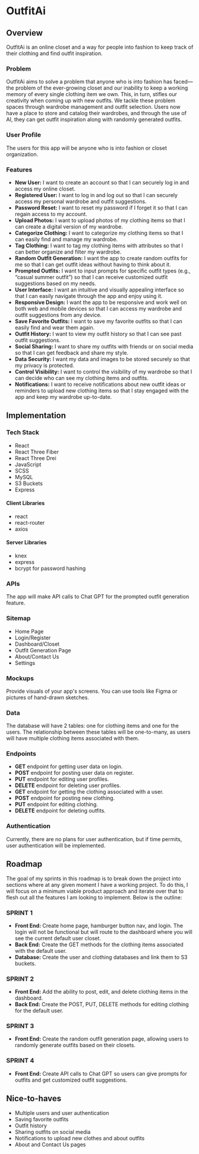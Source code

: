 # OutfitAi

## Overview

OutfitAi is an online closet and a way for people into fashion to keep track of their clothing and find outfit inspiration.

### Problem

OutfitAi aims to solve a problem that anyone who is into fashion has faced—the problem of the ever-growing closet and our inability to keep a working memory of every single clothing item we own. This, in turn, stifles our creativity when coming up with new outfits. We tackle these problem spaces through wardrobe management and outfit selection. Users now have a place to store and catalog their wardrobes, and through the use of AI, they can get outfit inspiration along with randomly generated outfits.

### User Profile

The users for this app will be anyone who is into fashion or closet organization.

### Features

- **New User:** I want to create an account so that I can securely log in and access my online closet.
- **Registered User:** I want to log in and log out so that I can securely access my personal wardrobe and outfit suggestions.
- **Password Reset:** I want to reset my password if I forget it so that I can regain access to my account.
- **Upload Photos:** I want to upload photos of my clothing items so that I can create a digital version of my wardrobe.
- **Categorize Clothing:** I want to categorize my clothing items so that I can easily find and manage my wardrobe.
- **Tag Clothing:** I want to tag my clothing items with attributes so that I can better organize and filter my wardrobe.
- **Random Outfit Generation:** I want the app to create random outfits for me so that I can get outfit ideas without having to think about it.
- **Prompted Outfits:** I want to input prompts for specific outfit types (e.g., “casual summer outfit”) so that I can receive customized outfit suggestions based on my needs.
- **User Interface:** I want an intuitive and visually appealing interface so that I can easily navigate through the app and enjoy using it.
- **Responsive Design:** I want the app to be responsive and work well on both web and mobile devices so that I can access my wardrobe and outfit suggestions from any device.
- **Save Favorite Outfits:** I want to save my favorite outfits so that I can easily find and wear them again.
- **Outfit History:** I want to view my outfit history so that I can see past outfit suggestions.
- **Social Sharing:** I want to share my outfits with friends or on social media so that I can get feedback and share my style.
- **Data Security:** I want my data and images to be stored securely so that my privacy is protected.
- **Control Visibility:** I want to control the visibility of my wardrobe so that I can decide who can see my clothing items and outfits.
- **Notifications:** I want to receive notifications about new outfit ideas or reminders to upload new clothing items so that I stay engaged with the app and keep my wardrobe up-to-date.

## Implementation

### Tech Stack

- React
- React Three Fiber
- React Three Drei
- JavaScript
- SCSS
- MySQL
- S3 Buckets
- Express

#### Client Libraries

- react
- react-router
- axios

#### Server Libraries

- knex
- express
- bcrypt for password hashing

### APIs

The app will make API calls to Chat GPT for the prompted outfit generation feature.

### Sitemap

- Home Page
- Login/Register
- Dashboard/Closet
- Outfit Generation Page
- About/Contact Us
- Settings

### Mockups

Provide visuals of your app's screens. You can use tools like Figma or pictures of hand-drawn sketches.

### Data

The database will have 2 tables: one for clothing items and one for the users. The relationship between these tables will be one-to-many, as users will have multiple clothing items associated with them.

### Endpoints

- **GET** endpoint for getting user data on login.
- **POST** endpoint for posting user data on register.
- **PUT** endpoint for editing user profiles.
- **DELETE** endpoint for deleting user profiles.
- **GET** endpoint for getting the clothing associated with a user.
- **POST** endpoint for posting new clothing.
- **PUT** endpoint for editing clothing.
- **DELETE** endpoint for deleting outfits.

### Authentication

Currently, there are no plans for user authentication, but if time permits, user authentication will be implemented.

## Roadmap

The goal of my sprints in this roadmap is to break down the project into sections where at any given moment I have a working project. To do this, I will focus on a minimum viable product approach and iterate over that to flesh out all the features I am looking to implement. Below is the outline:

### SPRINT 1

- **Front End:** Create home page, hamburger button nav, and login. The login will not be functional but will route to the dashboard where you will see the current default user closet.
- **Back End:** Create the GET methods for the clothing items associated with the default user.
- **Database:** Create the user and clothing databases and link them to S3 buckets.

### SPRINT 2

- **Front End:** Add the ability to post, edit, and delete clothing items in the dashboard.
- **Back End:** Create the POST, PUT, DELETE methods for editing clothing for the default user.

### SPRINT 3

- **Front End:** Create the random outfit generation page, allowing users to randomly generate outfits based on their closets.

### SPRINT 4

- **Front End:** Create API calls to Chat GPT so users can give prompts for outfits and get customized outfit suggestions.

## Nice-to-haves

- Multiple users and user authentication
- Saving favorite outfits
- Outfit history
- Sharing outfits on social media
- Notifications to upload new clothes and about outfits
- About and Contact Us pages
